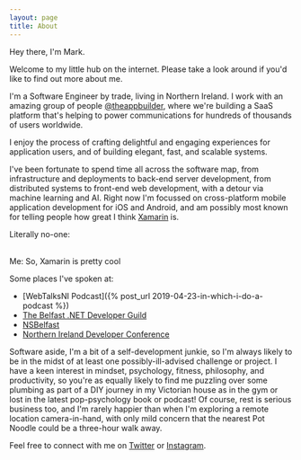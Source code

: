 ```yaml
---
layout: page
title: About
---
```


<p class="message">
  Hey there, I'm Mark.
</p>

Welcome to my little hub on the internet. Please take a look around if you'd like to find out more about me.

I'm a Software Engineer by trade, living in Northern Ireland. I work with an amazing group of people <a href="https://twitter.com/theappbuilder">@theappbuilder</a>, where we're building a SaaS platform that's helping to power communications for hundreds of thousands of users worldwide.

I enjoy the process of crafting delightful and engaging experiences for application users, and of building elegant, fast, and scalable systems.

I've been fortunate to spend time all across the software map, from infrastructure and deployments to back-end server development, from distributed systems to front-end web development, with a detour via machine learning and AI. Right now I'm focussed on cross-platform mobile application development for iOS and Android, and am possibly most known for telling people how great I think <a href="https://twitter.com/xamarinhq">Xamarin</a> is.

<p class="message">
  Literally no-one: <br/><br/>

  Me: So, Xamarin is pretty cool
</p>

Some places I've spoken at:

+ [WebTalksNI Podcast]({% post_url 2019-04-23-in-which-i-do-a-podcast %})
+ [The Belfast .NET Developer Guild](https://www.meetup.com/Belfast-NET-Meetup/)
+ [NSBelfast](https://www.meetup.com/NS_Belfast/)
+ [Northern Ireland Developer Conference](https://2017.nidevconf.com/sessions/markmccaigue/)

Software aside, I'm a bit of a self-development junkie, so I'm always likely to be in the midst of at least one possibly-ill-advised challenge or project. I have a keen interest in mindset, psychology, fitness, philosophy, and productivity, so you're as equally likely to find me puzzling over some plumbing as part of a DIY journey in my Victorian house as in the gym or lost in the latest pop-psychology book or podcast!  Of course, rest is serious business too, and I'm rarely happier than when I'm exploring a remote location camera-in-hand, with only mild concern that the nearest Pot Noodle could be a three-hour walk away.

Feel free to connect with me on [Twitter](https://twitter.com/trymarkcatch/) or [Instagram](https://www.instagram.com/trymarkcatch/).